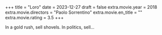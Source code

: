 +++
title = "Loro"
date = 2023-12-27
draft = false
extra.movie.year = 2018
extra.movie.directors = "Paolo Sorrentino"
extra.movie.en_title = ""
extra.movie.rating = 3.5
+++

In a gold rush, sell shovels. In politics, sell...<!-- more -->